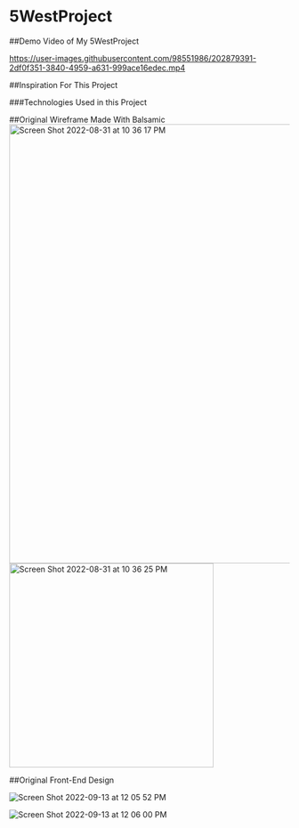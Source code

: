 # 5WestProject

##Demo Video of My 5WestProject

https://user-images.githubusercontent.com/98551986/202879391-2df0f351-3840-4959-a631-999ace16edec.mp4



##Inspiration For This Project


###Technologies Used in this Project


##Original Wireframe Made With Balsamic 
<img width="789" alt="Screen Shot 2022-08-31 at 10 36 17 PM" src="https://user-images.githubusercontent.com/98551986/202959906-32df90d9-7351-4701-a43f-c2b554ac9efb.png">
<img width="367" alt="Screen Shot 2022-08-31 at 10 36 25 PM" src="https://user-images.githubusercontent.com/98551986/202959944-e74e3d5a-4f3a-4db9-a7fd-ef7b3011e237.png">


##Original Front-End Design

![Screen Shot 2022-09-13 at 12 05 52 PM](https://user-images.githubusercontent.com/98551986/203457990-a45f1494-baeb-4e1f-b7f8-2d455b11125e.png)

![Screen Shot 2022-09-13 at 12 06 00 PM](https://user-images.githubusercontent.com/98551986/203458069-5e51e4df-58a8-4c4d-b540-8e6b74c9c063.png)

